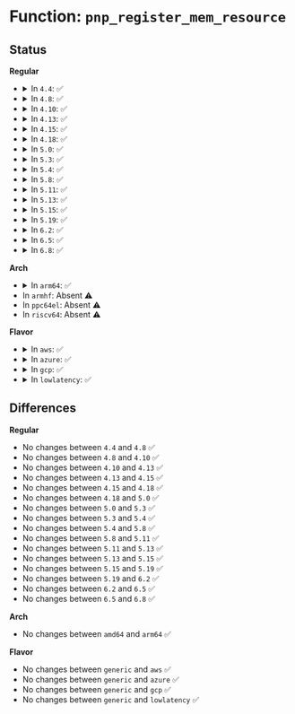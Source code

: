 # Function: <code>pnp_register_mem_resource</code>

## Status
<b>Regular</b>
<ul>
<li>
<details>
<summary>In <code>4.4</code>: ✅</summary>

```c
int pnp_register_mem_resource(struct pnp_dev *dev, unsigned int option_flags, resource_size_t min, resource_size_t max, resource_size_t align, resource_size_t size, unsigned char flags);
```

**Collision:** Unique Global

**Inline:** No

**Transformation:** False

**Instances:**

```
In drivers/pnp/resource.c (ffffffff814b8860)
Location: drivers/pnp/resource.c:119
Inline: False
Direct callers:
  - drivers/pnp/pnpacpi/rsparser.c:pnpacpi_option_resource
  - drivers/pnp/pnpacpi/rsparser.c:pnpacpi_option_resource
```
**Symbols:**

```
ffffffff814b8860-ffffffff814b8911: pnp_register_mem_resource (STB_GLOBAL)
```
</details>
</li>
<li>
<details>
<summary>In <code>4.8</code>: ✅</summary>

```c
int pnp_register_mem_resource(struct pnp_dev *dev, unsigned int option_flags, resource_size_t min, resource_size_t max, resource_size_t align, resource_size_t size, unsigned char flags);
```

**Collision:** Unique Global

**Inline:** No

**Transformation:** False

**Instances:**

```
In drivers/pnp/resource.c (ffffffff815082b0)
Location: drivers/pnp/resource.c:119
Inline: False
Direct callers:
  - drivers/pnp/pnpacpi/rsparser.c:pnpacpi_option_resource
  - drivers/pnp/pnpacpi/rsparser.c:pnpacpi_option_resource
```
**Symbols:**

```
ffffffff815082b0-ffffffff81508361: pnp_register_mem_resource (STB_GLOBAL)
```
</details>
</li>
<li>
<details>
<summary>In <code>4.10</code>: ✅</summary>

```c
int pnp_register_mem_resource(struct pnp_dev *dev, unsigned int option_flags, resource_size_t min, resource_size_t max, resource_size_t align, resource_size_t size, unsigned char flags);
```

**Collision:** Unique Global

**Inline:** No

**Transformation:** False

**Instances:**

```
In drivers/pnp/resource.c (ffffffff8152c4d0)
Location: drivers/pnp/resource.c:119
Inline: False
Direct callers:
  - drivers/pnp/pnpacpi/rsparser.c:pnpacpi_option_resource
  - drivers/pnp/pnpacpi/rsparser.c:pnpacpi_option_resource
```
**Symbols:**

```
ffffffff8152c4d0-ffffffff8152c581: pnp_register_mem_resource (STB_GLOBAL)
```
</details>
</li>
<li>
<details>
<summary>In <code>4.13</code>: ✅</summary>

```c
int pnp_register_mem_resource(struct pnp_dev *dev, unsigned int option_flags, resource_size_t min, resource_size_t max, resource_size_t align, resource_size_t size, unsigned char flags);
```

**Collision:** Unique Global

**Inline:** No

**Transformation:** False

**Instances:**

```
In drivers/pnp/resource.c (ffffffff8153f5b0)
Location: drivers/pnp/resource.c:119
Inline: False
Direct callers:
  - drivers/pnp/pnpacpi/rsparser.c:pnpacpi_option_resource
  - drivers/pnp/pnpacpi/rsparser.c:pnpacpi_option_resource
```
**Symbols:**

```
ffffffff8153f5b0-ffffffff8153f664: pnp_register_mem_resource (STB_GLOBAL)
```
</details>
</li>
<li>
<details>
<summary>In <code>4.15</code>: ✅</summary>

```c
int pnp_register_mem_resource(struct pnp_dev *dev, unsigned int option_flags, resource_size_t min, resource_size_t max, resource_size_t align, resource_size_t size, unsigned char flags);
```

**Collision:** Unique Global

**Inline:** No

**Transformation:** False

**Instances:**

```
In drivers/pnp/resource.c (ffffffff815a26d0)
Location: drivers/pnp/resource.c:120
Inline: False
Direct callers:
  - drivers/pnp/pnpacpi/rsparser.c:pnpacpi_option_resource
  - drivers/pnp/pnpacpi/rsparser.c:pnpacpi_option_resource
```
**Symbols:**

```
ffffffff815a26d0-ffffffff815a2784: pnp_register_mem_resource (STB_GLOBAL)
```
</details>
</li>
<li>
<details>
<summary>In <code>4.18</code>: ✅</summary>

```c
int pnp_register_mem_resource(struct pnp_dev *dev, unsigned int option_flags, resource_size_t min, resource_size_t max, resource_size_t align, resource_size_t size, unsigned char flags);
```

**Collision:** Unique Global

**Inline:** No

**Transformation:** False

**Instances:**

```
In drivers/pnp/resource.c (ffffffff815da350)
Location: drivers/pnp/resource.c:120
Inline: False
Direct callers:
  - drivers/pnp/pnpacpi/rsparser.c:pnpacpi_option_resource
  - drivers/pnp/pnpacpi/rsparser.c:pnpacpi_option_resource
```
**Symbols:**

```
ffffffff815da350-ffffffff815da401: pnp_register_mem_resource (STB_GLOBAL)
```
</details>
</li>
<li>
<details>
<summary>In <code>5.0</code>: ✅</summary>

```c
int pnp_register_mem_resource(struct pnp_dev *dev, unsigned int option_flags, resource_size_t min, resource_size_t max, resource_size_t align, resource_size_t size, unsigned char flags);
```

**Collision:** Unique Global

**Inline:** No

**Transformation:** False

**Instances:**

```
In drivers/pnp/resource.c (ffffffff815f3c60)
Location: drivers/pnp/resource.c:120
Inline: False
Direct callers:
  - drivers/pnp/pnpacpi/rsparser.c:pnpacpi_option_resource
  - drivers/pnp/pnpacpi/rsparser.c:pnpacpi_option_resource
```
**Symbols:**

```
ffffffff815f3c60-ffffffff815f3cd6: pnp_register_mem_resource (STB_GLOBAL)
```
</details>
</li>
<li>
<details>
<summary>In <code>5.3</code>: ✅</summary>

```c
int pnp_register_mem_resource(struct pnp_dev *dev, unsigned int option_flags, resource_size_t min, resource_size_t max, resource_size_t align, resource_size_t size, unsigned char flags);
```

**Collision:** Unique Global

**Inline:** No

**Transformation:** False

**Instances:**

```
In drivers/pnp/resource.c (ffffffff81625aa0)
Location: drivers/pnp/resource.c:120
Inline: False
Direct callers:
  - drivers/pnp/pnpacpi/rsparser.c:pnpacpi_option_resource
  - drivers/pnp/pnpacpi/rsparser.c:pnpacpi_option_resource
```
**Symbols:**

```
ffffffff81625aa0-ffffffff81625b13: pnp_register_mem_resource (STB_GLOBAL)
```
</details>
</li>
<li>
<details>
<summary>In <code>5.4</code>: ✅</summary>

```c
int pnp_register_mem_resource(struct pnp_dev *dev, unsigned int option_flags, resource_size_t min, resource_size_t max, resource_size_t align, resource_size_t size, unsigned char flags);
```

**Collision:** Unique Global

**Inline:** No

**Transformation:** False

**Instances:**

```
In drivers/pnp/resource.c (ffffffff81647590)
Location: drivers/pnp/resource.c:120
Inline: False
Direct callers:
  - drivers/pnp/pnpacpi/rsparser.c:pnpacpi_option_resource
  - drivers/pnp/pnpacpi/rsparser.c:pnpacpi_option_resource
```
**Symbols:**

```
ffffffff81647590-ffffffff81647603: pnp_register_mem_resource (STB_GLOBAL)
```
</details>
</li>
<li>
<details>
<summary>In <code>5.8</code>: ✅</summary>

```c
int pnp_register_mem_resource(struct pnp_dev *dev, unsigned int option_flags, resource_size_t min, resource_size_t max, resource_size_t align, resource_size_t size, unsigned char flags);
```

**Collision:** Unique Global

**Inline:** No

**Transformation:** False

**Instances:**

```
In drivers/pnp/resource.c (ffffffff816f6340)
Location: drivers/pnp/resource.c:120
Inline: False
Direct callers:
  - drivers/pnp/pnpacpi/rsparser.c:pnpacpi_option_resource
  - drivers/pnp/pnpacpi/rsparser.c:pnpacpi_parse_address_option
```
**Symbols:**

```
ffffffff816f6340-ffffffff816f63f6: pnp_register_mem_resource (STB_GLOBAL)
```
</details>
</li>
<li>
<details>
<summary>In <code>5.11</code>: ✅</summary>

```c
int pnp_register_mem_resource(struct pnp_dev *dev, unsigned int option_flags, resource_size_t min, resource_size_t max, resource_size_t align, resource_size_t size, unsigned char flags);
```

**Collision:** Unique Global

**Inline:** No

**Transformation:** False

**Instances:**

```
In drivers/pnp/resource.c (ffffffff81713380)
Location: drivers/pnp/resource.c:120
Inline: False
Direct callers:
  - drivers/pnp/pnpacpi/rsparser.c:pnpacpi_option_resource
  - drivers/pnp/pnpacpi/rsparser.c:pnpacpi_parse_address_option
```
**Symbols:**

```
ffffffff81713380-ffffffff81713436: pnp_register_mem_resource (STB_GLOBAL)
```
</details>
</li>
<li>
<details>
<summary>In <code>5.13</code>: ✅</summary>

```c
int pnp_register_mem_resource(struct pnp_dev *dev, unsigned int option_flags, resource_size_t min, resource_size_t max, resource_size_t align, resource_size_t size, unsigned char flags);
```

**Collision:** Unique Global

**Inline:** No

**Transformation:** False

**Instances:**

```
In drivers/pnp/resource.c (ffffffff816f4730)
Location: drivers/pnp/resource.c:120
Inline: False
Direct callers:
  - drivers/pnp/pnpacpi/rsparser.c:pnpacpi_option_resource
  - drivers/pnp/pnpacpi/rsparser.c:pnpacpi_option_resource
```
**Symbols:**

```
ffffffff816f4730-ffffffff816f47e6: pnp_register_mem_resource (STB_GLOBAL)
```
</details>
</li>
<li>
<details>
<summary>In <code>5.15</code>: ✅</summary>

```c
int pnp_register_mem_resource(struct pnp_dev *dev, unsigned int option_flags, resource_size_t min, resource_size_t max, resource_size_t align, resource_size_t size, unsigned char flags);
```

**Collision:** Unique Global

**Inline:** No

**Transformation:** False

**Instances:**

```
In drivers/pnp/resource.c (ffffffff8176eba0)
Location: drivers/pnp/resource.c:120
Inline: False
Direct callers:
  - drivers/pnp/pnpacpi/rsparser.c:pnpacpi_option_resource
  - drivers/pnp/pnpacpi/rsparser.c:pnpacpi_option_resource
```
**Symbols:**

```
ffffffff8176eba0-ffffffff8176ec56: pnp_register_mem_resource (STB_GLOBAL)
```
</details>
</li>
<li>
<details>
<summary>In <code>5.19</code>: ✅</summary>

```c
int pnp_register_mem_resource(struct pnp_dev *dev, unsigned int option_flags, resource_size_t min, resource_size_t max, resource_size_t align, resource_size_t size, unsigned char flags);
```

**Collision:** Unique Global

**Inline:** No

**Transformation:** False

**Instances:**

```
In drivers/pnp/resource.c (ffffffff818a3e70)
Location: drivers/pnp/resource.c:120
Inline: False
Direct callers:
  - drivers/pnp/pnpacpi/rsparser.c:pnpacpi_option_resource
  - drivers/pnp/pnpacpi/rsparser.c:pnpacpi_option_resource
  - drivers/pnp/pnpacpi/rsparser.c:pnpacpi_option_resource
```
**Symbols:**

```
ffffffff818a3e70-ffffffff818a3f35: pnp_register_mem_resource (STB_GLOBAL)
```
</details>
</li>
<li>
<details>
<summary>In <code>6.2</code>: ✅</summary>

```c
int pnp_register_mem_resource(struct pnp_dev *dev, unsigned int option_flags, resource_size_t min, resource_size_t max, resource_size_t align, resource_size_t size, unsigned char flags);
```

**Collision:** Unique Global

**Inline:** No

**Transformation:** False

**Instances:**

```
In drivers/pnp/resource.c (ffffffff819ed930)
Location: drivers/pnp/resource.c:121
Inline: False
Direct callers:
  - drivers/pnp/pnpacpi/rsparser.c:pnpacpi_option_resource
  - drivers/pnp/pnpacpi/rsparser.c:pnpacpi_option_resource
  - drivers/pnp/pnpacpi/rsparser.c:pnpacpi_option_resource
```
**Symbols:**

```
ffffffff819ed930-ffffffff819ed9f5: pnp_register_mem_resource (STB_GLOBAL)
```
</details>
</li>
<li>
<details>
<summary>In <code>6.5</code>: ✅</summary>

```c
int pnp_register_mem_resource(struct pnp_dev *dev, unsigned int option_flags, resource_size_t min, resource_size_t max, resource_size_t align, resource_size_t size, unsigned char flags);
```

**Collision:** Unique Global

**Inline:** No

**Transformation:** False

**Instances:**

```
In drivers/pnp/resource.c (ffffffff81a360b0)
Location: drivers/pnp/resource.c:121
Inline: False
Direct callers:
  - drivers/pnp/pnpacpi/rsparser.c:pnpacpi_option_resource
  - drivers/pnp/pnpacpi/rsparser.c:pnpacpi_option_resource
  - drivers/pnp/pnpacpi/rsparser.c:pnpacpi_option_resource
```
**Symbols:**

```
ffffffff81a360b0-ffffffff81a36175: pnp_register_mem_resource (STB_GLOBAL)
```
</details>
</li>
<li>
<details>
<summary>In <code>6.8</code>: ✅</summary>

```c
int pnp_register_mem_resource(struct pnp_dev *dev, unsigned int option_flags, resource_size_t min, resource_size_t max, resource_size_t align, resource_size_t size, unsigned char flags);
```

**Collision:** Unique Global

**Inline:** No

**Transformation:** False

**Instances:**

```
In drivers/pnp/resource.c (ffffffff81a81770)
Location: drivers/pnp/resource.c:121
Inline: False
Direct callers:
  - drivers/pnp/pnpacpi/rsparser.c:pnpacpi_option_resource
  - drivers/pnp/pnpacpi/rsparser.c:pnpacpi_option_resource
  - drivers/pnp/pnpacpi/rsparser.c:pnpacpi_option_resource
```
**Symbols:**

```
ffffffff81a81770-ffffffff81a81864: pnp_register_mem_resource (STB_GLOBAL)
```
</details>
</li>
</ul>
<b>Arch</b>
<ul>
<li>
<details>
<summary>In <code>arm64</code>: ✅</summary>

```c
int pnp_register_mem_resource(struct pnp_dev *dev, unsigned int option_flags, resource_size_t min, resource_size_t max, resource_size_t align, resource_size_t size, unsigned char flags);
```

**Collision:** Unique Global

**Inline:** No

**Transformation:** False

**Instances:**

```
In drivers/pnp/resource.c (ffff8000107b49a8)
Location: drivers/pnp/resource.c:120
Inline: False
Direct callers:
  - drivers/pnp/pnpacpi/rsparser.c:pnpacpi_option_resource
  - drivers/pnp/pnpacpi/rsparser.c:pnpacpi_option_resource
  - drivers/pnp/pnpacpi/rsparser.c:pnpacpi_option_resource
  - drivers/pnp/pnpacpi/rsparser.c:pnpacpi_option_resource
```
**Symbols:**

```
ffff8000107b49a8-ffff8000107b4a34: pnp_register_mem_resource (STB_GLOBAL)
```
</details>
</li>
<li>
In <code>armhf</code>: Absent ⚠️
</li>
<li>
In <code>ppc64el</code>: Absent ⚠️
</li>
<li>
In <code>riscv64</code>: Absent ⚠️
</li>
</ul>
<b>Flavor</b>
<ul>
<li>
<details>
<summary>In <code>aws</code>: ✅</summary>

```c
int pnp_register_mem_resource(struct pnp_dev *dev, unsigned int option_flags, resource_size_t min, resource_size_t max, resource_size_t align, resource_size_t size, unsigned char flags);
```

**Collision:** Unique Global

**Inline:** No

**Transformation:** False

**Instances:**

```
In drivers/pnp/resource.c (ffffffff8160d5f0)
Location: drivers/pnp/resource.c:120
Inline: False
Direct callers:
  - drivers/pnp/pnpacpi/rsparser.c:pnpacpi_option_resource
  - drivers/pnp/pnpacpi/rsparser.c:pnpacpi_option_resource
```
**Symbols:**

```
ffffffff8160d5f0-ffffffff8160d663: pnp_register_mem_resource (STB_GLOBAL)
```
</details>
</li>
<li>
<details>
<summary>In <code>azure</code>: ✅</summary>

```c
int pnp_register_mem_resource(struct pnp_dev *dev, unsigned int option_flags, resource_size_t min, resource_size_t max, resource_size_t align, resource_size_t size, unsigned char flags);
```

**Collision:** Unique Global

**Inline:** No

**Transformation:** False

**Instances:**

```
In drivers/pnp/resource.c (ffffffff81601b40)
Location: drivers/pnp/resource.c:120
Inline: False
Direct callers:
  - drivers/pnp/pnpacpi/rsparser.c:pnpacpi_option_resource
  - drivers/pnp/pnpacpi/rsparser.c:pnpacpi_option_resource
```
**Symbols:**

```
ffffffff81601b40-ffffffff81601bb3: pnp_register_mem_resource (STB_GLOBAL)
```
</details>
</li>
<li>
<details>
<summary>In <code>gcp</code>: ✅</summary>

```c
int pnp_register_mem_resource(struct pnp_dev *dev, unsigned int option_flags, resource_size_t min, resource_size_t max, resource_size_t align, resource_size_t size, unsigned char flags);
```

**Collision:** Unique Global

**Inline:** No

**Transformation:** False

**Instances:**

```
In drivers/pnp/resource.c (ffffffff8163b3d0)
Location: drivers/pnp/resource.c:120
Inline: False
Direct callers:
  - drivers/pnp/pnpacpi/rsparser.c:pnpacpi_option_resource
  - drivers/pnp/pnpacpi/rsparser.c:pnpacpi_option_resource
```
**Symbols:**

```
ffffffff8163b3d0-ffffffff8163b443: pnp_register_mem_resource (STB_GLOBAL)
```
</details>
</li>
<li>
<details>
<summary>In <code>lowlatency</code>: ✅</summary>

```c
int pnp_register_mem_resource(struct pnp_dev *dev, unsigned int option_flags, resource_size_t min, resource_size_t max, resource_size_t align, resource_size_t size, unsigned char flags);
```

**Collision:** Unique Global

**Inline:** No

**Transformation:** False

**Instances:**

```
In drivers/pnp/resource.c (ffffffff81655720)
Location: drivers/pnp/resource.c:120
Inline: False
Direct callers:
  - drivers/pnp/pnpacpi/rsparser.c:pnpacpi_option_resource
  - drivers/pnp/pnpacpi/rsparser.c:pnpacpi_option_resource
```
**Symbols:**

```
ffffffff81655720-ffffffff81655793: pnp_register_mem_resource (STB_GLOBAL)
```
</details>
</li>
</ul>

## Differences
<b>Regular</b>
<ul>
<li>
No changes between <code>4.4</code> and <code>4.8</code> ✅
</li>
<li>
No changes between <code>4.8</code> and <code>4.10</code> ✅
</li>
<li>
No changes between <code>4.10</code> and <code>4.13</code> ✅
</li>
<li>
No changes between <code>4.13</code> and <code>4.15</code> ✅
</li>
<li>
No changes between <code>4.15</code> and <code>4.18</code> ✅
</li>
<li>
No changes between <code>4.18</code> and <code>5.0</code> ✅
</li>
<li>
No changes between <code>5.0</code> and <code>5.3</code> ✅
</li>
<li>
No changes between <code>5.3</code> and <code>5.4</code> ✅
</li>
<li>
No changes between <code>5.4</code> and <code>5.8</code> ✅
</li>
<li>
No changes between <code>5.8</code> and <code>5.11</code> ✅
</li>
<li>
No changes between <code>5.11</code> and <code>5.13</code> ✅
</li>
<li>
No changes between <code>5.13</code> and <code>5.15</code> ✅
</li>
<li>
No changes between <code>5.15</code> and <code>5.19</code> ✅
</li>
<li>
No changes between <code>5.19</code> and <code>6.2</code> ✅
</li>
<li>
No changes between <code>6.2</code> and <code>6.5</code> ✅
</li>
<li>
No changes between <code>6.5</code> and <code>6.8</code> ✅
</li>
</ul>
<b>Arch</b>
<ul>
<li>
No changes between <code>amd64</code> and <code>arm64</code> ✅
</li>
</ul>
<b>Flavor</b>
<ul>
<li>
No changes between <code>generic</code> and <code>aws</code> ✅
</li>
<li>
No changes between <code>generic</code> and <code>azure</code> ✅
</li>
<li>
No changes between <code>generic</code> and <code>gcp</code> ✅
</li>
<li>
No changes between <code>generic</code> and <code>lowlatency</code> ✅
</li>
</ul>
